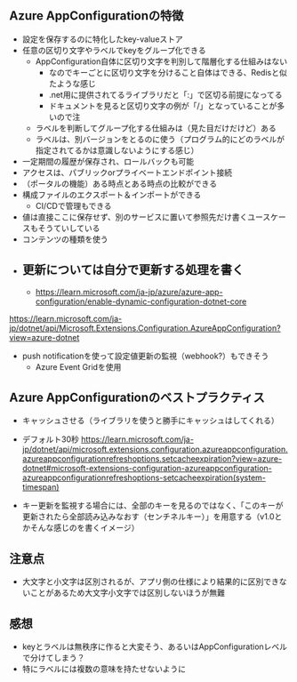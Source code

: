 ## Azure AppConfigurationの特徴
- 設定を保存するのに特化したkey-valueストア
- 任意の区切り文字やラベルでkeyをグループ化できる
  - AppConfiguration自体に区切り文字を判別して階層化する仕組みはない
    - なのでキーごとに区切り文字を分けること自体はできる、Redisと似たような感じ
    - .net用に提供されてるライブラリだと「:」で区切る前提になってる
    - ドキュメントを見ると区切り文字の例が「/」となっていることが多いので注
  - ラベルを判断してグループ化する仕組みは（見た目だけだけど）ある
   - ラベルは、別バージョンをとるのに使う（プログラム的にどのラベルが指定されてるかは意識しないようにする感じ）
- 一定期間の履歴が保存され、ロールバックも可能
- アクセスは、パブリックorプライベートエンドポイント接続
- （ポータルの機能）ある時点とある時点の比較ができる
- 構成ファイルのエクスポート＆インポートができる
  - CI/CDで管理もできる
-  値は直接ここに保存せず、別のサービスに置いて参照先だけ書くユースケースもそうていしている
  - コンテンツの種類を使う
- 更新については自分で更新する処理を書く
  - 
    - https://learn.microsoft.com/ja-jp/azure/azure-app-configuration/enable-dynamic-configuration-dotnet-core

https://learn.microsoft.com/ja-jp/dotnet/api/Microsoft.Extensions.Configuration.AzureAppConfiguration?view=azure-dotnet
- push notificationを使って設定値更新の監視（webhook?）もできそう
  - Azure Event Gridを使用

## Azure AppConfigurationのベストプラクティス
- キャッシュさせる（ライブラリを使うと勝手にキャッシュはしてくれる）　
 - デフォルト30秒
 https://learn.microsoft.com/ja-jp/dotnet/api/microsoft.extensions.configuration.azureappconfiguration.azureappconfigurationrefreshoptions.setcacheexpiration?view=azure-dotnet#microsoft-extensions-configuration-azureappconfiguration-azureappconfigurationrefreshoptions-setcacheexpiration(system-timespan)

- キー更新を監視する場合には、全部のキーを見るのではなく、「このキーが更新されたら全部読み込みなおす（センチネルキー）」を用意する（v1.0とかそんな感じのを書くイメージ）

## 注意点
- 大文字と小文字は区別されるが、アプリ側の仕様により結果的に区別できないことがあるため大文字小文字では区別しないほうが無難

## 感想
- keyとラベルは無秩序に作ると大変そう、あるいはAppConfigurationレベルで分けてしまう？
 - 特にラベルには複数の意味を持たせないように 
